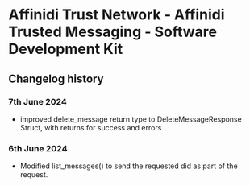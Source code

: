 # Affinidi Trust Network - Affinidi Trusted Messaging - Software Development Kit

## Changelog history

### 7th June 2024

* improved delete_message return type to DeleteMessageResponse Struct, with returns for success and errors

### 6th June 2024

* Modified list_messages() to send the requested did as part of the request.
